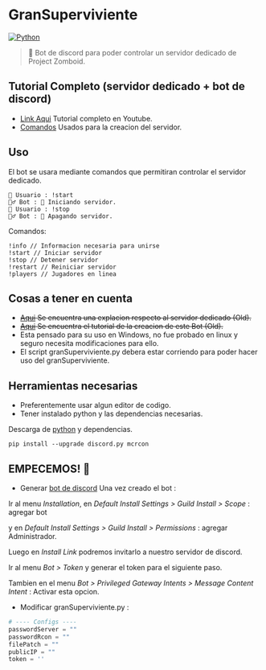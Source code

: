 # GranSuperviviente

[![Python](https://img.shields.io/badge/Python-3776AB?logo=python&logoColor=fff)](#)

> 🧟 Bot de discord para poder controlar un servidor dedicado de Project Zomboid.

## Tutorial Completo (servidor dedicado + bot de discord)
* [Link Aqui]() Tutorial completo en Youtube.
* [Comandos](Server.md) Usados para la creacion del servidor.


## Uso
El bot se usara mediante comandos que permitiran controlar el servidor dedicado.

```
👶 Usuario : !start
🧟‍♂️ Bot : 🚀 Iniciando servidor.
👶 Usuario : !stop
🧟‍♂️ Bot : 🚩 Apagando servidor.
```

Comandos: 
```
!info // Informacion necesaria para unirse
!start // Iniciar servidor
!stop // Detener servidor
!restart // Reiniciar servidor
!players // Jugadores en linea
```

## Cosas a tener en cuenta
* ~~[Aqui](https://www.youtube.com/watch?v=sGcSKe5olWA) Se encuentra una explacion respecto al servidor dedicado (Old).~~
* ~~[Aqui](https://www.youtube.com/watch?v=QujGCG4VMvU) Se encuentra el tutorial de la creacion de este Bot (Old).~~
* Esta pensado para su uso en Windows, no fue probado en linux y seguro necesita modificaciones para ello.
* El script granSuperviviente.py debera estar corriendo para poder hacer uso del granSuperviviente.

## Herramientas necesarias
* Preferentemente usar algun editor de codigo.
* Tener instalado python y las dependencias necesarias.

Descarga de [python](https://www.python.org/downloads/) y dependencias.

```shell
pip install --upgrade discord.py mcrcon
```

## EMPECEMOS! 🚀

* Generar [bot de discord](https://discord.com/developers/applications)
Una vez creado el bot :

Ir al menu *Installation*, en *Default Install Settings > Guild Install > Scope* : agregar bot

y en *Default Install Settings > Guild Install > Permissions* : agregar Administrador.

Luego en *Install Link* podremos invitarlo a nuestro servidor de discord.

Ir al menu *Bot > Token* y generar el token para el siguiente paso.

Tambien en el menu *Bot > Privileged Gateway Intents > Message Content Intent* : Activar esta opcion.

* Modificar granSuperviviente.py : 
```Python
# ---- Configs ----
passwordServer = "" 
passwordRcon = ""   
filePatch = ""
publicIP = ""
token = ''
```